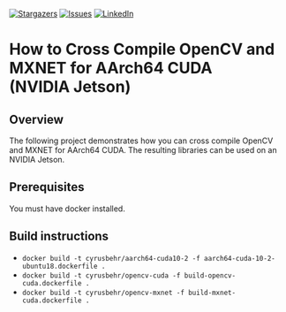 [![Stargazers][stars-shield]][stars-url]
[![Issues][issues-shield]][issues-url]
[![LinkedIn][linkedin-shield]][linkedin-url]

# How to Cross Compile OpenCV and MXNET for AArch64 CUDA (NVIDIA Jetson)

## Overview
The following project demonstrates how you can cross compile OpenCV and MXNET for AArch64 CUDA. The resulting libraries can be used on an NVIDIA Jetson. 

## Prerequisites
You must have docker installed.

## Build instructions
- `docker build -t cyrusbehr/aarch64-cuda10-2 -f aarch64-cuda-10-2-ubuntu18.dockerfile .`
- `docker build -t cyrusbehr/opencv-cuda -f build-opencv-cuda.dockerfile .`
- `docker build -t cyrusbehr/opencv-mxnet -f build-mxnet-cuda.dockerfile .`


<!-- MARKDOWN LINKS & IMAGES -->
<!-- https://www.markdownguide.org/basic-syntax/#reference-style-links -->
[stars-shield]: https://img.shields.io/github/stars/cyrusbehr/cuda-aarch64-cc-mxnet-opencv.svg?style=flat-square
[stars-url]: https://github.com/cyrusbehr/cuda-aarch64-cc-mxnet-opencv/stargazers
[issues-shield]: https://img.shields.io/github/issues/cyrusbehr/cuda-aarch64-cc-mxnet-opencv.svg?style=flat-square
[issues-url]: https://github.com/cyrusbehr/cuda-aarch64-cc-mxnet-opencv/issues
[linkedin-shield]: https://img.shields.io/badge/-LinkedIn-black.svg?style=flat-square&logo=linkedin&colorB=555
[linkedin-url]: https://linkedin.com/in/cyrus-behroozi/
